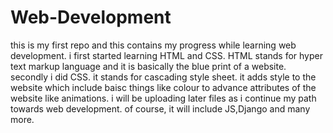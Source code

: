 # Web-Development
this is my first repo and this contains my progress while learning web development.
i first started learning HTML and CSS. HTML stands for hyper text markup language and it is basically the blue print of a website.
secondly i did CSS. it stands for cascading style sheet. it adds style to the website which include baisc things like colour to advance attributes of the website like animations.
i will be uploading later files as i continue my path towards web development. of course, it will include JS,Django and many more.
